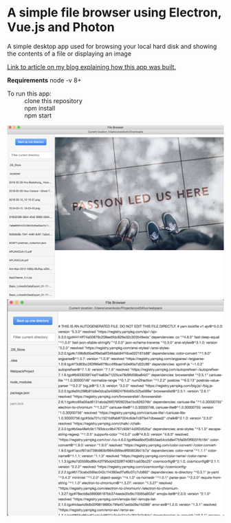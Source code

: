 # A simple file browser using Electron, Vue.js and Photon

A simple desktop app used for browsing your local hard disk and showing the contents of a file or displaying an image

[Link to article on my blog explaining how this app was built.](https://urosnikolic.com/creating-a-simple-file-browser-using-electron-vue-js-and-photon/)

**Requirements**
node -v 8+

<dl>
  <dt>To run this app:</dt>
  
  <dd>clone this repository</dd>
  <dd>npm install</dd>
  <dd>npm start</dd>
</dl>

![Alt text](./docs/images/browse-image.png?raw=true "Title")
![Alt text](./docs/images/browse-file.png?raw=true "Title")
